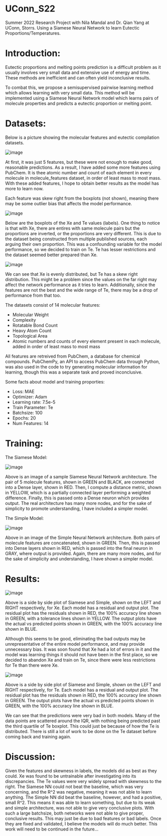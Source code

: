 # UConn_S22
Summer 2022 Research Project with Nila Mandal and Dr. Qian Yang at UConn, Storrs. Using a Siamese Neural Network to learn Eutectic Proportions/Temperatures.

# Introduction: 
Eutectic proportions and melting points prediction is a difficult problem as it usually involves very small data and extensive use of energy and time. These methods are inefficient and can often yield inconclusive results. 

To combat this, we propose a semisupervised pairwise learning method which allows learning with very small data. This method will be implemented using a Siamese Neural Network model which learns pairs of molecule properties and predicts a eutectic proportion or melting point. 

# Datasets:
Below is a picture showing the molecular features and eutectic compilation datasets. 

![image](https://user-images.githubusercontent.com/41523488/185447503-2f000913-4775-4a7e-9ce9-0c3dd1a32416.png)

At first, it was just 5 features, but these were not enough to make good, reasonable predictions. As a result, I have added some more features using PubChem. It is thee atomic number and count of each element in every molecule in molecule_features dataset, in order of least mass to most mass. With these added features, I hope to obtain better results as the model has more to learn now. 

Each feature was skew right from the boxplots (not shown), meaning there may be some outlier bias that affects the model performance. 

![image](https://user-images.githubusercontent.com/41523488/185447560-e635fc23-e816-4cf5-ad1c-d9f569147207.png)

Below are the boxplots of the Xe and Te values (labels). One thing to notice is that with Xe, there are entires with same molecule pairs but the proportions are inverted, or the proportions are very different. This is due to the dataset being constructed from multiple published sources, each arguing their own proportion. This was a confounding variable for the model performance, so we decided to train on Te. Te has lesser restrictions and the dataset seemed better prepared than Xe. 

![image](https://user-images.githubusercontent.com/41523488/185447964-529c4503-83e9-4ccc-b400-9b55aa80a59f.png)

We can see that Xe is evenly distributed, but Te has a skew right distribution. This might be a problem since the values on the far right may affect the network performance as it tries to learn. Additionally, since the features are not the best and the wide range of Te, there may be a drop of performance from that too. 

The datasets consist of 14 molecular features: 
- Molecular Weight
- Complexity
- Rotatable Bond Count
- Heavy Atom Count
- Topological Area
- Atomic numbers and counts of every element present in each molecule, added in order of least mass to most mass

All features are retreived from PubChem, a database for chemical compounds. PubChemPy, an API to access PubChem data through Python, was also used in the code to try generating molecular information for learning, though this was a separate task and proved inconclusive. 

Some facts about model and training proporties:
- Loss: MAE
- Optimizer: Adam
- Learning rate: 7.5e-5
- Train Parameter: Te
- Batchsize: 100
- Epochs: 20
- Num Features: 14

# Training: 
The Siamese Model: 

![image](https://user-images.githubusercontent.com/41523488/182658774-96e0e125-a426-48c6-a225-d613ef0a61d9.png)

Above is an image of a sample Siamese Neural Network architecture. The pair of 5 molecule features, shown in GREEN and BLACK, are connected into a Dense layer, shown in RED. Then, I compute a distance metric, shown in YELLOW, which is a partially connected layer performing a weighted difference. Finally, this is passed onto a Dense neuron which provides output. The real architecture has many more nodes, and for the sake of simplicity to promote understanding, I have included a simpler model. 

The Simple Model: 

![image](https://user-images.githubusercontent.com/41523488/182659118-60e11360-8b32-4c85-a454-d0c4ba3ce8b4.png)

Above in an image of the Simple Neural Network architecture. Both pairs of molecule features are concatenated, shown in GREEN. Then, this is passed into Dense layers shown in RED, which is passed into the final neuron in GRAY, where output is provided. Again, there are many more nodes, and for the sake of simplicity and understanding, I have shown a simpler model. 

# Results: 
![image](https://user-images.githubusercontent.com/41523488/185451300-81c73298-bff3-4c36-a640-d5f7564caeb0.png)

Above is a side by side plot of Siamese and Simple, shown on the LEFT and RIGHT respectively, for Xe. Each model has a residual and output plot. The residual plot has the residuals shown in RED, the 100% accuracy line shown in GREEN, with a tolerance lines shown in YELLOW. The output plots have the actual vs predicted points shown in GREEN, with the 100% accuracy line shown in BLUE. 

Although this seems to be good, eliminating the bad outputs may be unrepresentative of the entire model performance, and may provide unnecessary bias. It was soon found that Xe had a lot of errors in it and the model was learning things it should not have been in the first place, so we decided to abandon Xe and train on Te, since there were less restrictions for Te than there were Xe. 

![image](https://user-images.githubusercontent.com/41523488/185452119-45eab105-4d59-4ac1-9921-ed9f87c38469.png)

Above is a side by side plot of Siamese and Simple, shown on the LEFT and RIGHT respectively, for Te. Each model has a residual and output plot. The residual plot has the residuals shown in RED, the 100% accuracy line shown in GREEN. The output plots have the actual vs predicted points shown in GREEN, with the 100% accuracy line shown in BLUE. 

We can see that the predictions were very bad in both models. Many of the data points are scattered around the IQR, with nothing being predicted past the third quartile of Te boxplot. This could just be because of how the Te is distributed. There is still a lot of work to be done on the Te dataset before coming back and training again. 

# Discussion:
Given the features and skewness in labels, the models did as best as they could. Xe was found to be untrainable after investigating into its discrepancies. The Te values were very widely spread with skewness to the right. The Siamese NN could not beat the baseline, which was very concerning, and the R^2 was negative, meaning it was not able to learn anything. The Simple NN did beat the baseline, however, and had a positive, small R^2. This means it was able to learn something, but due to its weak and simple architecture, was not able to give very conclusive plots. With such a large batchsize, both networks were not able to give proper, conclusive results. This may just be due to bad features or bad labels. Once they are fixed and validated, I believe the models will do much better. This work will need to be continued in the future...
